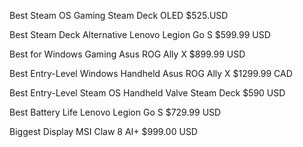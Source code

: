Best Steam OS Gaming
Steam Deck OLED $525.USD

Best Steam Deck Alternative
Lenovo Legion Go S $599.99 USD

Best for Windows Gaming
Asus ROG Ally X $899.99 USD

Best Entry-Level Windows Handheld
Asus ROG Ally X $1299.99 CAD

Best Entry-Level Steam OS Handheld
Valve Steam Deck $590 USD

Best Battery Life
Lenovo Legion Go S $729.99 USD

Biggest Display
MSI Claw 8 AI+ $999.00 USD
